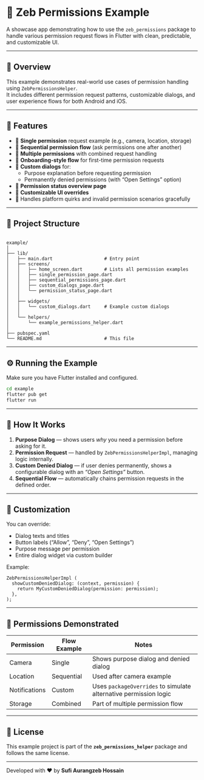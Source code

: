 # 📱 Zeb Permissions Example

A showcase app demonstrating how to use the `zeb_permissions` package to handle various permission
request flows in Flutter with clean, predictable, and customizable UI.

---

## 🚀 Overview

This example demonstrates real-world use cases of permission handling
using `ZebPermissionsHelper`.  
It includes different permission request patterns, customizable dialogs, and user experience flows
for both Android and iOS.

---

## 🧩 Features

- 🔹 **Single permission** request example (e.g., camera, location, storage)
- 🔹 **Sequential permission flow** (ask permissions one after another)
- 🔹 **Multiple permissions** with combined request handling
- 🔹 **Onboarding-style flow** for first-time permission requests
- 🔹 **Custom dialogs** for:
    - Purpose explanation before requesting permission
    - Permanently denied permissions (with “Open Settings” option)
- 🔹 **Permission status overview page**
- 🔹 **Customizable UI overrides**
- 🔹 Handles platform quirks and invalid permission scenarios gracefully

---

## 🧠 Project Structure

```

example/
│
├── lib/
│   ├── main.dart                   # Entry point
│   ├── screens/
│   │   ├── home_screen.dart        # Lists all permission examples
│   │   ├── single_permission_page.dart
│   │   ├── sequential_permissions_page.dart
│   │   ├── custom_dialogs_page.dart
│   │   └── permission_status_page.dart
│   │
│   ├── widgets/
│   │   └── custom_dialogs.dart     # Example custom dialogs
│   │
│   └── helpers/
│       └── example_permissions_helper.dart
│
├── pubspec.yaml
└── README.md                       # This file

````

---

## ⚙️ Running the Example

Make sure you have Flutter installed and configured.

```bash
cd example
flutter pub get
flutter run
````

---

## 🧱 How It Works

1. **Purpose Dialog** — shows users *why* you need a permission before asking for it.
2. **Permission Request** — handled by `ZebPermissionsHelperImpl`, managing logic internally.
3. **Custom Denied Dialog** — if user denies permanently, shows a configurable dialog with an *“Open
   Settings”* button.
4. **Sequential Flow** — automatically chains permission requests in the defined order.

---

## 🎨 Customization

You can override:

* Dialog texts and titles
* Button labels (“Allow”, “Deny”, “Open Settings”)
* Purpose message per permission
* Entire dialog widget via custom builder

Example:

```
ZebPermissionsHelperImpl (
  showCustomDeniedDialog: (context, permission) {
    return MyCustomDeniedDialog(permission: permission);
  },
);
```

---

## 🧰 Permissions Demonstrated

| Permission    | Flow Example | Notes                                                            |
|---------------|--------------|------------------------------------------------------------------|
| Camera        | Single       | Shows purpose dialog and denied dialog                           |
| Location      | Sequential   | Used after camera example                                        |
| Notifications | Custom       | Uses `packageOverrides` to simulate alternative permission logic |
| Storage       | Combined     | Part of multiple permission flow                                 |

---

## 🧾 License

This example project is part of the **`zeb_permissions_helper`** package and follows the same
license.

---

Developed with ❤️ by **Sufi Aurangzeb Hossain**
